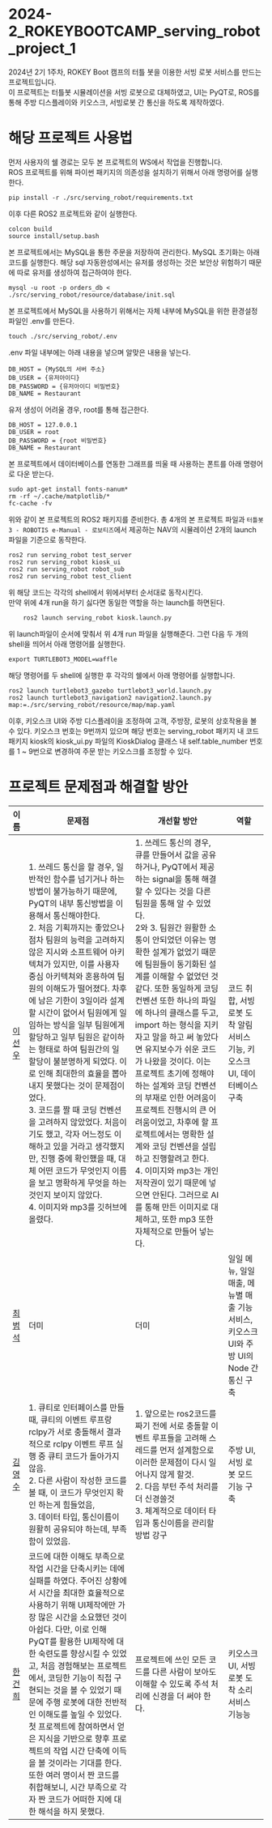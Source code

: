 # 2024-2_ROKEYBOOTCAMP_serving_robot_project_1
2024년 2기 1주차, ROKEY Boot 캠프의 터틀 봇을 이용한 서빙 로봇 서비스를 만드는 프로젝트입니다.     
이 프로젝트는 터틀봇 시뮬레이션을 서빙 로봇으로 대체하였고, UI는 PyQT로, ROS를 통해 주방 디스플레이와 키오스크, 서빙로봇 간 통신을 하도록 제작하였다.

# 해당 프로젝트 사용법

먼저 사용자의 쉘 경로는 모두 본 프로젝트의 WS에서 작업을 진행합니다.   
ROS 프로젝트를 위해 파이썬 패키지의 의존성을 설치하기 위해서 아래 명령어를 실행한다.

    pip install -r ./src/serving_robot/requirements.txt 

이후 다른 ROS2 프로젝트와 같이 실행한다.

    colcon build
    source install/setup.bash

본 프로젝트에서는 MySQL을 통한 주문을 저장하여 관리한다. MySQL 초기화는 아래 코드를 실행한다. 해당 sql 자동완성에서는 유저를 생성하는 것은 보안상 위험하기 때문에 따로 유저를 생성하여 접근하여야 한다.

    mysql -u root -p orders_db < ./src/serving_robot/resource/database/init.sql
    
본 프로젝트에서 MySQL을 사용하기 위해서는 자체 내부에 MySQL을 위한 환경설정 파일인 .env를 만든다.

    touch ./src/serving_robot/.env

.env 파일 내부에는 아래 내용을 넣으며 알맞은 내용을 넣는다.

    DB_HOST = {MySQL의 서버 주소}
    DB_USER = {유저아이디}
    DB_PASSWORD = {유저아이디 비밀번호}
    DB_NAME = Restaurant

유저 생성이 어려울 경우, root를 통해 접근한다.

    DB_HOST = 127.0.0.1
    DB_USER = root
    DB_PASSWORD = {root 비밀번호}
    DB_NAME = Restaurant

본 프로젝트에서 데이터베이스를 연동한 그래프를 띄울 때 사용하는 폰트를 아래 명령어로 다운 받는다.

    sudo apt-get install fonts-nanum*
    rm -rf ~/.cache/matplotlib/*
    fc-cache -fv

위와 같이 본 프로젝트의 ROS2 패키지를 준비한다. 총 4개의 본 프로젝트 파일과 `터틀봇3 - ROBOTIS e-Manual - 로보티즈`에서 제공하는 NAV의 시뮬레이션 2개의 launch 파일을 기준으로 동작한다.

    ros2 run serving_robot test_server 
    ros2 run serving_robot kiosk_ui 
    ros2 run serving_robot robot_sub 
    ros2 run serving_robot test_client 

위 해당 코드는 각각의 shell에서 위에서부터 순서대로 동작시킨다.     
만약 위에 4개 run을 하기 싫다면 동일한 역할을 하는 launch를 하면된다.

        ros2 launch serving_robot kiosk.launch.py

위 launch파일이 순서에 맞춰서 위 4개 run 파일을 실행해준다.
그런 다음 두 개의 shell을 띄어서 아래 명령어를 실행한다.

    export TURTLEBOT3_MODEL=waffle

해당 명령어를 두 shell에 실행한 후 각각의 쉘에서 아래 명령어를 실행합니다.

    ros2 launch turtlebot3_gazebo turtlebot3_world.launch.py
    ros2 launch turtlebot3_navigation2 navigation2.launch.py map:=./src/serving_robot/resource/map/map.yaml

이후, 키오스크 UI와 주방 디스플레이을 조정하여 고객, 주방장, 로봇의 상호작용을 볼 수 있다.
키오스크 번호는 9번까지 있으며 해당 번호는 serving_robot 패키지 내 코드 패키지 kiosk의 kiosk_ui.py 파일의 KioskDialog 클래스 내 self.table_number 번호를 1 ~ 9번으로 변경하여 주문 받는 키오스크를 조정할 수 있다.

# 프로젝트 문제점과 해결할 방안

|이름|문제점|개선할 방안|역할|
|---|---|---|---|
|[이선우](https://github.com/malenwater)|1. 쓰레드 통신을 할 경우, 일반적인 함수를 넘기거나 하는 방법이 불가능하기 때문에, PyQT의 내부 통신방법을 이용해서 통신해야한다.  <br/> 2. 처음 기획까지는 좋았으나 점차 팀원의 능력을 고려하지 않은 지시와 소프트웨어 아키텍쳐가 있지만, 이를 사용자 중심 아키텍쳐와 혼용하여 팀원의 이해도가 떨어졌다. 차후에 남은 기한이 3일이라 설계할 시간이 없어서 팀원에게 일임하는 방식을 일부 팀원에게 할당하고 일부 팀원은 같이하는 형태로 하여 팀원간의 일 할당이 불분명하게 되었다. 이로 인해 최대한의 효율을 뽑아내지 못했다는 것이 문제점이었다. <br/> 3. 코드를 짤 때 코딩 컨벤션을 고려하지 않았었다. 처음이기도 했고, 각자 어느정도 이해하고 있을 거라고 생각했지만, 진행 중에 확인했을 때, 대체 어떤 코드가 무엇인지 이름을 보고 명확하게 무엇을 하는 것인지 보이지 않았다. <br/> 4. 이미지와 mp3를 깃허브에 올렸다.|1. 쓰레드 통신의 경우, 큐를 만들어서 값을 공유하거나, PyQT에서 제공하는 signal을 통해 해결할 수 있다는 것을 다른 팀원을 통해 알 수 있었다. <br/> 2와 3. 팀원간 원활한 소통이 안되었던 이유는 명확한 설계가 없었기 때문에 팀원들이 동기화된 설계를 이해할 수 없었던 것 같다. 또한 동일하게 코딩 컨벤션 또한 하나의 파일에 하나의 클래스를 두고, import 하는 형식을 지키자고 말을 하고 써 놓았다면 유지보수가 쉬운 코드가 나왔을 것이다. 이는 프로젝트 초기에 정해야하는 설계와 코딩 컨벤션의 부재로 인한 어려움이 프로젝트 진행시의 큰 어려움이었고, 차후에 할 프로젝트에서는 명확한 설계와 코딩 컨벤션을 설립하고 진행할려고 한다. <br/> 4. 이미지와 mp3는 개인 저작권이 있기 때문에 넣으면 안된다. 그러므로 AI를 통해 만든 이미지로 대체하고, 또한 mp3 또한 자체적으로 만들어 넣는다.|코드 취합, 서빙로봇 도착 알림 서비스 기능, 키오스크 UI, 데이터베이스 구축|
|[최범석](https://github.com/ausudu)|더미|더미|일일 메뉴, 일일 매출, 메뉴별 매출 기능 서비스, 키오스크 UI와 주방 UI의 Node 간 통신 구축|
|[김영수](https://github.com/youngsoo-kim-123)|1. 큐티로 인터페이스를 만들 때, 큐티의 이벤트 루프랑 rclpy가 서로 충돌해서 결과적으로 rclpy 이벤트 루프 실행 중 큐티 코드가 돌아가지 않음. <br/> 2. 다른 사람이 작성한 코드를 볼 때, 이 코드가 무엇인지 확인 하는게 힘들었음,<br/> 3. 데이터 타입, 통신이름이 원활히 공유되야 하는데, 부족함이 있었음. |1. 앞으로는 ros2코드를 짜기 전에 서로 충돌할 이벤트 루프들을 고려해 스레드를 먼저 설계함으로 이러한 문제점이 다시 일어나지 않게 할것. <br/> 2.  다음 부턴 주석 처리를 더 신경쓸것 <br/> 3. 체계적으로 데이터 타입과 통신이름을 관리할 방법 강구|주방 UI, 서빙 로봇 모드 기능 구축|
|[한건희](https://github.com/ghgue)|코드에 대한 이해도 부족으로 작업 시간을 단축시키는 데에 실패를 하였다. 주어진 상황에서 시간을 최대한 효율적으로 사용하기 위해 UI제작에만 가장 많은 시간을 소요했던 것이 아쉽다. 다만, 이로 인해 PyQT를 활용한 UI제작에 대한 숙련도를 향상시킬 수 있었고, 처음 경험해보는 프로젝트에서, 코딩한 기능이 직접 구현되는 것을 볼 수 있었기 때문에 주행 로봇에 대한 전반적인 이해도를 높일 수 있었다. 첫 프로젝트에 참여하면서 얻은 지식을 기반으로 향후 프로젝트의 작업 시간 단축에 이득을 볼 것이라는 기대를 한다. 또한 여러 명이서 짠 코드를 취합해보니, 시간 부족으로 각자 짠 코드가 어떠한 지에 대한 해석을 하지 못했다.|프로젝트에 쓰인 모든 코드를 다른 사람이 보아도 이해할 수 있도록 주석 처리에 신경을 더 써야 한다.|키오스크 UI, 서빙 로봇 도착 소리 서비스 기능능|
